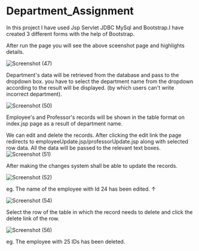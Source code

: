 # <h1> Department_Assignment </h1>
In this project I have used Jsp Servlet JDBC MySql and Bootstrap.I have created 3 different forms with the help of Bootstrap.

After run the page you will see the above sceenshot page and highlights details.

![Screenshot (47)](https://user-images.githubusercontent.com/102401268/185804681-3ae5a55e-4da2-44c7-956e-47636ef9e896.png)


Department's data will be retrieved from the database and pass to the  dropdown box. you have to select the department name from the dropdown according to the result will be displayed. (by which users can't write incorrect department).

![Screenshot (50)](https://user-images.githubusercontent.com/102401268/185805923-0727e6ba-72cd-4b22-9d24-85062dc1013b.png)

Employee's and Professor's records will be shown in the table format on index.jsp page as a result of department name.

We can edit and delete the records.
After clicking the edit link the page redirects to employeeUpdate.jsp/professorUpdate.jsp along with selected row data. All the data will be passed to the relevant text boxes.
![Screenshot (51)](https://user-images.githubusercontent.com/102401268/185805326-68f92e84-e6cf-425a-bc6b-63db678e7a48.png)


 After making the changes system shall be able to update the records.


![Screenshot (52)](https://user-images.githubusercontent.com/102401268/185805333-f2fef00f-8a9f-4e6c-97e3-3b1c50791ef0.png)

eg. The name of the employee with Id 24 has been edited. ↑

![Screenshot (54)](https://user-images.githubusercontent.com/102401268/185805711-ec6c9660-e737-481d-b29b-63e187a09947.png)


Select the row of the table in which the record needs to delete and click the delete link of the row.

![Screenshot (56)](https://user-images.githubusercontent.com/102401268/185805744-a179819f-438a-4c52-8246-6b8439053688.png)

eg. The employee with 25 IDs has been deleted.
